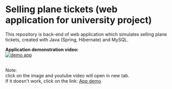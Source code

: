 # Selling plane tickets (web application for university project)
This repository is back-end of web application which simulates selling plane tickets, created with Java (Spring, Hibernate) and MySQL.

<b>Application demonstration video:</b><br>
[![demo app](https://i.ibb.co/jV9DKWy/ss.png)](https://www.youtube.com/watch?v=IZXtR-KBAM4 "demo app")

<br>Note:<br> click on the image and youtube video will open in new tab. <br>
If it doesn't work, click on the link: [App demo](https://www.youtube.com/watch?v=IZXtR-KBAM4 "App demo")



